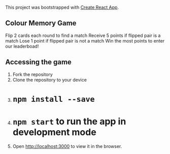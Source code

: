 This project was bootstrapped with [Create React App](https://github.com/facebook/create-react-app).

## Colour Memory Game

Flip 2 cards each round to find a match
Receive 5 points if flipped pair is a match
Lose 1 point if flipped pair is not a match
Win the most points to enter our leaderboad!

## Accessing the game

1. Fork the repository
2. Clone the repository to your device
3. # `npm install --save`
4. # `npm start` to run the app in development mode
5. Open [http://localhost:3000](http://localhost:3000) to view it in the browser.
